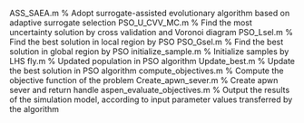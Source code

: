 ASS_SAEA.m   % Adopt surrogate-assisted evolutionary algorithm based on adaptive surrogate selection 
PSO_U_CVV_MC.m
% Find the most uncertainty solution by cross validation and Voronoi diagram
PSO_Lsel.m
% Find the best solution in local region by PSO
PSO_Gsel.m
% Find the best solution in global region by PSO
initialize_sample.m
% Initialize samples by LHS
fly.m
% Updated population in PSO algorithm
 Update_best.m
% Update the best solution in PSO algorithm
compute_objectives.m
% Compute the objective function of the problem
Create_apwn_sever.m
% Create apwn sever and return handle
aspen_evaluate_objectives.m
% Output the results of the simulation model, according to input parameter values transferred by the algorithm
